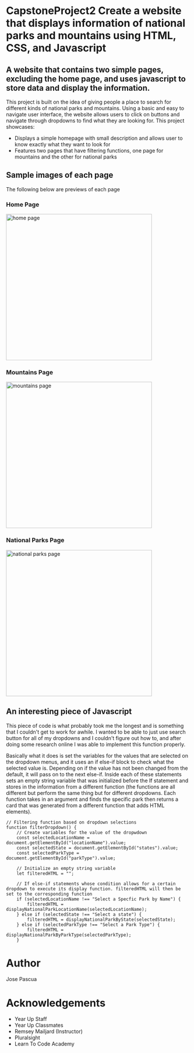 # CapstoneProject2 Create a website that displays information of national parks and mountains using HTML, CSS, and Javascript

## A website that contains two simple pages, excluding the home page, and uses javascript to store data and display the information.
 
This project is built on the idea of giving people a place to search for different kinds of national parks and mountains. Using a basic and easy to navigate user interface, the website allows users to click on buttons and navigate through dropdowns to find what they are looking for. This project showcases:

* Displays a simple homepage with small description and allows user to know exactly what they want to look for
* Features two pages that have filtering functions, one page for mountains and the other for national parks

## Sample images of each page

The following below are previews of each page

### Home Page
<img src="images/homepage.PNG" alt="home page" width=400px>

### Mountains Page
<img src="images/moutainspage.PNG" alt="mountains page" width=400px>

### National Parks Page
<img src="images/parkspage.PNG" alt="national parks page" width=400px>

## An interesting piece of Javascript

This piece of code is what probably took me the longest and is something that I couldn't get to work for awhile. I wanted to be able to just use search button for all of my dropdowns and I couldn't figure out how to, and after doing some research online I was able to implement this function properly.

Basically what it does is set the variables for the values that are selected on the dropdown menus, and it uses an if else-if block to check what the selected value is. Depending on if the value has not been changed from the default, it will pass on to the next else-if. Inside each of these statements sets an empty string variable that was initialized before the If statement and stores in the information from a different function (the functions are all different but perform the same thing but for different dropdowns. Each function takes in an argument and finds the specific park then returns a card that was generated from a different function that adds HTML elements).

```
// Filtering function based on dropdown selections
function filterDropdown() {
    // Create variables for the value of the dropwdown
    const selectedLocationName = document.getElementById("locationName").value;
    const selectedState = document.getElementById("states").value;
    const selectedParkType = document.getElementById("parkType").value;

    // Initialize an empty string variable
    let filteredHTML = "";

    // If else-if statements whose condition allows for a certain dropdown to execute its display function. filteredHTML will then be set to the corresponding function
    if (selectedLocationName !== "Select a Specfic Park by Name") {
        filteredHTML = displayNationalParkLocationName(selectedLocationName);
    } else if (selectedState !== "Select a state") {
        filteredHTML = displayNationalParkByState(selectedState);
    } else if (selectedParkType !== "Select a Park Type") {
        filteredHTML = displayNationalParkByParkType(selectedParkType);
    }
```

# Author

Jose Pascua

# Acknowledgements

* Year Up Staff
* Year Up Classmates
* Remsey Mailjard (Instructor)
* Pluralsight
* Learn To Code Academy